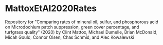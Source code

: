 # MattoxEtAl2020Rates
Repository for "Comparing rates of mineral oil, sulfur, and phosphorous acid on Microdochium patch suppression, green cover percentage, and turfgrass quality" (2020) by Clint Mattox, Michael Dumelle, Brian McDonald, Micah Gould, Connor Olsen, Chas Schmid, and Alec Kowalewski
